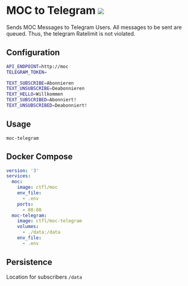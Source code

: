 # MOC to Telegram [![](https://images.microbadger.com/badges/image/ctfl/moc-telegram.svg)](https://hub.docker.com/r/ctfl/moc-telegram "DockerHub Image")

Sends MOC Messages to Telegram Users. All messages to be sent are queued. Thus, the telegram Ratelimit is not violated.

## Configuration

```bash
API_ENDPOINT=http://moc
TELEGRAM_TOKEN=

TEXT_SUBSCRIBE=Abonnieren
TEXT_UNSUBSCRIBE=Deabonnieren
TEXT_HELLO=Willkommen
TEXT_SUBSCRIBED=Abonniert!
TEXT_UNSUBSCRIBED=Deabonniert!
```

## Usage

```
moc-telegram
```

## Docker Compose

```yaml
version: '3'
services:
  moc:
    image: ctfl/moc
    env_file:
      - .env
    ports:
      - 80:80
  moc-telegram:
    image: ctfl/moc-telegram
    volumes:
      - ./data:/data
    env_file:
      - .env
```

## Persistence

Location for subscribers `/data`
